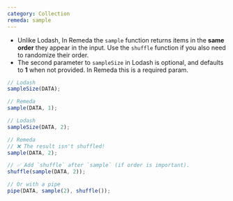 ```yaml
---
category: Collection
remeda: sample
---
```


- Unlike Lodash, In Remeda the `sample` function returns items in the **same
  order** they appear in the input. Use the `shuffle` function if you also need
  to randomize their order.
- The second parameter to `sampleSize` in Lodash is optional, and defaults to
  **1** when not provided. In Remeda this is a required param.

```ts
// Lodash
sampleSize(DATA);

// Remeda
sample(DATA, 1);
```

```ts
// Lodash
sampleSize(DATA, 2);

// Remeda
// ❌ The result isn't shuffled!
sample(DATA, 2);

// ✅ Add `shuffle` after `sample` (if order is important).
shuffle(sample(DATA, 2));

// Or with a pipe
pipe(DATA, sample(2), shuffle());
```
